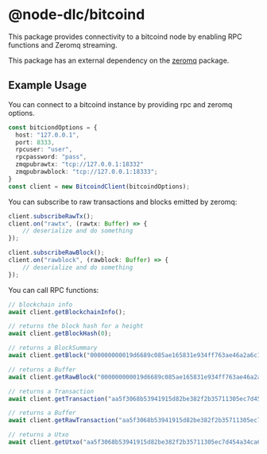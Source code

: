 # @node-dlc/bitcoind

This package provides connectivity to a bitcoind node by enabling RPC functions
and Zeromq streaming.

This package has an external dependency on the
[zeromq](https://www.npmjs.com/package/zeromq) package.

## Example Usage

You can connect to a bitcoind instance by providing rpc and zeromq options.

```typescript
const bitciondOptions = {
  host: "127.0.0.1",
  port: 8333,
  rpcuser: "user",
  rpcpassword: "pass",
  zmqpubrawtx: "tcp://127.0.0.1:18332"
  zmqpubrawblock: "tcp://127.0.0.1:18333";
}
const client = new BitcoindClient(bitcoindOptions);
```

You can subscribe to raw transactions and blocks emitted by zeromq:

```typescript
client.subscribeRawTx();
client.on("rawtx", (rawtx: Buffer) => {
    // deserialize and do something
});
```

```typescript
client.subscribeRawBlock();
client.on("rawblock", (rawblock: Buffer) => {
    // deserialize and do something
});
```

You can call RPC functions:

```typescript
// blockchain info
await client.getBlockchainInfo();

// returns the block hash for a height
await client.getBlockHash(0);

// returns a BlockSummary
await client.getBlock("000000000019d6689c085ae165831e934ff763ae46a2a6c172b3f1b60a8ce26f");

// returns a Buffer
await client.getRawBlock("000000000019d6689c085ae165831e934ff763ae46a2a6c172b3f1b60a8ce26f");

// returns a Transaction
await client.getTransaction("aa5f3068b53941915d82be382f2b35711305ec7d454a34ca69f8897510db7ab8");

// returns a Buffer
await client.getRawTransaction("aa5f3068b53941915d82be382f2b35711305ec7d454a34ca69f8897510db7ab8");

// returns a Utxo
await client.getUtxo("aa5f3068b53941915d82be382f2b35711305ec7d454a34ca69f8897510db7ab8", 0);
```
